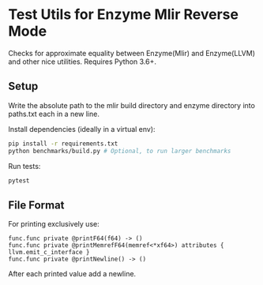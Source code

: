 # Test Utils for Enzyme Mlir Reverse Mode

Checks for approximate equality between Enzyme(Mlir) and Enzyme(LLVM) and other nice utilities. Requires Python 3.6+.

## Setup
Write the absolute path to the mlir build directory and enzyme directory into paths.txt each in a new line.

Install dependencies (ideally in a virtual env):
```sh
pip install -r requirements.txt
python benchmarks/build.py # Optional, to run larger benchmarks
```

Run tests:
```sh
pytest
```

## File Format
For printing exclusively use:
```
func.func private @printF64(f64) -> ()
func.func private @printMemrefF64(memref<*xf64>) attributes { llvm.emit_c_interface }
func.func private @printNewline() -> ()
```
After each printed value add a newline.

